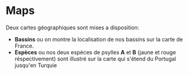 # Maps

Deux cartes géographiques sont mises a disposition:

* **Bassins** ou on montre la localisation de nos bassins sur la carte de France.
* **Espèces** ou nos deux espèces de psylles **A** et **B** (jaune et rouge réspectivement) sont illustré sur la carte qui s'étend du Portugal jusqu'en Turquie
